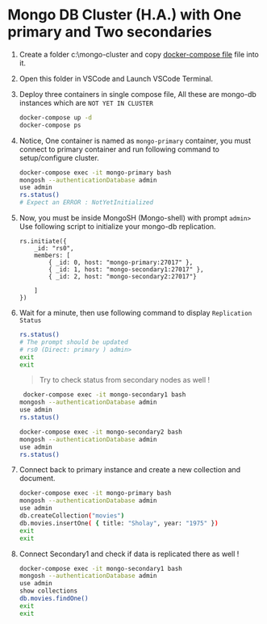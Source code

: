 # Mongo DB Cluster (H.A.) with One primary and Two secondaries

1. Create a folder c:\mongo-cluster and copy [docker-compose file](./compose.yml) file into it.
1. Open this folder in VSCode and Launch VSCode Terminal. 
1. Deploy three containers in single compose file, All these are mongo-db instances which are `NOT YET IN CLUSTER`

    ```bash
    docker-compose up -d
    docker-compose ps
    ```

1. Notice, One container is named as `mongo-primary` container, you must connect to primary container and run following command to setup/configure cluster.

    ```bash
    docker-compose exec -it mongo-primary bash
    mongosh --authenticationDatabase admin
    use admin
    rs.status()
    # Expect an ERROR : NotYetInitialized
    ```

1.  Now, you must be inside MongoSH (Mongo-shell) with prompt `admin>` 
    Use following script to initialize your mongo-db replication.

    ```mongosh
    rs.initiate({
        _id: "rs0",
        members: [
            { _id: 0, host: "mongo-primary:27017" },
            { _id: 1, host: "mongo-secondary1:27017" },
            { _id: 2, host: "mongo-secondary2:27017"}

        ]
    })

    ```

1.  Wait for a minute, then use following command to display `Replication Status`

    ```bash
    rs.status()
    # The prompt should be updated
    # rs0 (Direct: primary ) admin>
    exit
    exit
    ```

    > Try to check status from secondary nodes as well !

    ```bash
     docker-compose exec -it mongo-secondary1 bash
    mongosh --authenticationDatabase admin
    use admin
    rs.status()
    ```

    ```bash
    docker-compose exec -it mongo-secondary2 bash
    mongosh --authenticationDatabase admin
    use admin
    rs.status()
    ```

1.  Connect back to primary instance and create a new collection and document.

    ```bash
    docker-compose exec -it mongo-primary bash
    mongosh --authenticationDatabase admin
    use admin
    db.createCollection("movies")
    db.movies.insertOne( { title: "Sholay", year: "1975" })
    exit
    exit
    ```

1.  Connect Secondary1 and check if data is replicated there as well !

    ```bash
    docker-compose exec -it mongo-secondary1 bash
    mongosh --authenticationDatabase admin
    use admin
    show collections
    db.movies.findOne()
    exit
    exit
    ```
